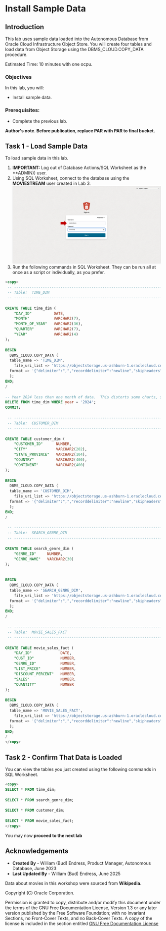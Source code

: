 # Install Sample Data

## Introduction

This lab uses sample data loaded into the Autonomous Database from Oracle Cloud Infrastructure Object Store.  You will create four tables and load data from Object Storage using the DBMS\_CLOUD.COPY\_DATA procedure. 

Estimated Time:  10 minutes with one ocpu.

### Objectives

In this lab, you will:

- Install sample data.

### Prerequisites:

- Complete the previous lab.

**Author's note.  Before publication, replace PAR with PAR to final bucket.**

## Task 1 - Load Sample Data

To load sample data in this lab.

1.  **IMPORTANT:** Log out of Database Actions/SQL Worksheet as the **ADMIN)) user.
1.  Using SQL Worksheet, connect to the database using the **MOVIESTREAM** user created in Lab 3.
![Login as MOVIESTREAM](images/rest-login.png)
1.  Run the following commands in SQL Worksheet.  They can be run all at once as a script or individually, as you prefer.


~~~SQL
<copy>
 -- -------------------------------------------------------------------------------
 -- Table:  TIME_DIM
 -- -------------------------------------------------------------------------------

CREATE TABLE time_dim (
    "DAY_ID"          DATE,
    "MONTH"           VARCHAR2(7),
    "MONTH_OF_YEAR"   VARCHAR2(36),
    "QUARTER"         VARCHAR2(7),
    "YEAR"            VARCHAR2(4)
);

BEGIN
  DBMS_CLOUD.COPY_DATA (
  table_name => 'TIME_DIM',
    file_uri_list => 'https://objectstorage.us-ashburn-1.oraclecloud.com/p/zL6bsboZrSxJP-0ilfUpROTwwyhzvkUrZu9OEwcU5_B_NAGzHKBG_WqW2OnNYxKk/n/c4u04/b/datastudio/o/av-getting-started-data-studio-11349/table=TIME_DIM/*.csv',
  format => '{"delimiter":",","recorddelimiter":"newline","skipheaders":"1","quote":"\\\"","rejectlimit":"1000","trimspaces":"rtrim","ignoreblanklines":"false","ignoremissingcolumns":"true","dateformat":"DD-MON-YYYY HH24:MI:SS"}'
  );
END;
/

-- Year 2024 less than one month of data.  This distorts some charts, so it is deleted for this lab.
DELETE FROM time_dim WHERE year = '2024';
COMMIT;

 -- -------------------------------------------------------------------------------
 -- Table:  CUSTOMER_DIM
 -- -------------------------------------------------------------------------------

CREATE TABLE customer_dim (
    "CUSTOMER_ID"      NUMBER,
    "CITY"             VARCHAR2(202),
    "STATE_PROVINCE"   VARCHAR2(104),
    "COUNTRY"          VARCHAR2(400),
    "CONTINENT"        VARCHAR2(400)
);

BEGIN
  DBMS_CLOUD.COPY_DATA (
  table_name => 'CUSTOMER_DIM',
    file_uri_list => 'https://objectstorage.us-ashburn-1.oraclecloud.com/p/zL6bsboZrSxJP-0ilfUpROTwwyhzvkUrZu9OEwcU5_B_NAGzHKBG_WqW2OnNYxKk/n/c4u04/b/datastudio/o/av-getting-started-data-studio-11349/table=CUSTOMER_DIM/*.csv',
  format => '{"delimiter":",","recorddelimiter":"newline","skipheaders":"1","quote":"\\\"","rejectlimit":"1000","trimspaces":"rtrim","ignoreblanklines":"false","ignoremissingcolumns":"true","dateformat":"DD-MON-YYYY HH24:MI:SS"}'
  );
END;
/

 -- -------------------------------------------------------------------------------
 -- Table:  SEARCH_GENRE_DIM
 -- -------------------------------------------------------------------------------

CREATE TABLE search_genre_dim (
    "GENRE_ID"     NUMBER,
    "GENRE_NAME"   VARCHAR2(30)
);


BEGIN
  DBMS_CLOUD.COPY_DATA (
  table_name => 'SEARCH_GENRE_DIM',
    file_uri_list => 'https://objectstorage.us-ashburn-1.oraclecloud.com/p/zL6bsboZrSxJP-0ilfUpROTwwyhzvkUrZu9OEwcU5_B_NAGzHKBG_WqW2OnNYxKk/n/c4u04/b/datastudio/o/av-getting-started-data-studio-11349/table=SEARCH_GENRE_DIM/*.csv',
  format => '{"delimiter":",","recorddelimiter":"newline","skipheaders":"1","quote":"\\\"","rejectlimit":"1000","trimspaces":"rtrim","ignoreblanklines":"false","ignoremissingcolumns":"true","dateformat":"DD-MON-YYYY HH24:MI:SS"}'
  );
END;
/

 -- -------------------------------------------------------------------------------
 -- Table:  MOVIE_SALES_FACT
 -- -------------------------------------------------------------------------------

CREATE TABLE movie_sales_fact (
    "DAY_ID"             DATE,
    "CUST_ID"            NUMBER,
    "GENRE_ID"           NUMBER,
    "LIST_PRICE"         NUMBER,
    "DISCOUNT_PERCENT"   NUMBER,
    "SALES"              NUMBER,
    "QUANTITY"           NUMBER
);

BEGIN
  DBMS_CLOUD.COPY_DATA (
  table_name => 'MOVIE_SALES_FACT',
    file_uri_list => 'https://objectstorage.us-ashburn-1.oraclecloud.com/p/zL6bsboZrSxJP-0ilfUpROTwwyhzvkUrZu9OEwcU5_B_NAGzHKBG_WqW2OnNYxKk/n/c4u04/b/datastudio/o/av-getting-started-data-studio-11349/table=MOVIE_SALES_FACT/*.csv',
  format => '{"delimiter":",","recorddelimiter":"newline","skipheaders":"1","quote":"\\\"","rejectlimit":"1000","trimspaces":"rtrim","ignoreblanklines":"false","ignoremissingcolumns":"true","dateformat":"DD-MON-YYYY HH24:MI:SS"}'
  );
END;
/
</copy>
~~~

## Task 2 - Confirm That Data is Loaded

You can view the tables you just created using the following commands in SQL Worksheet.

~~~SQL
<copy>
SELECT * FROM time_dim;

SELECT * FROM search_genre_dim;

SELECT * FROM customer_dim;

SELECT * FROM movie_sales_fact;
</copy>
~~~

You may now **proceed to the next lab**

## Acknowledgements

- **Created By** - William (Bud) Endress, Product Manager, Autonomous Database, June 2023  
- **Last Updated By** - William (Bud) Endress, June 2025

Data about movies in this workshop were sourced from **Wikipedia**.

Copyright (C) Oracle Corporation.

Permission is granted to copy, distribute and/or modify this document under the terms of the GNU Free Documentation License, Version 1.3 or any later version published by the Free Software Foundation;  with no Invariant Sections, no Front-Cover Texts, and no Back-Cover Texts.  A copy of the license is included in the section entitled [GNU Free Documentation License](files/gnu-free-documentation-license.txt)